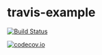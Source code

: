 # travis-example

[![Build Status](https://travis-ci.org/vicdoz/travis-example.svg?branch=master)](https://travis-ci.org/vicdoz/travis-example)

[![codecov.io](https://codecov.io/github/codecov/codecov-node/coverage.svg?branch=master)](https://codecov.io/github/codecov/codecov-node?branch=master)
